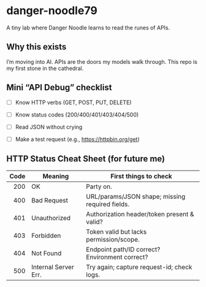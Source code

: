 # danger-noodle79

A tiny lab where Danger Noodle learns to read the runes of APIs.

## Why this exists
I’m moving into AI. APIs are the doors my models walk through. This repo is my first stone in the cathedral.

## Mini “API Debug” checklist
- [ ] Know HTTP verbs (GET, POST, PUT, DELETE)
- [ ] Know status codes (200/400/401/403/404/500)
- [ ] Read JSON without crying
- [ ] Make a test request (e.g., https://httpbin.org/get)



## HTTP Status Cheat Sheet (for future me)

| Code | Meaning              | First things to check                           |
|-----:|----------------------|--------------------------------------------------|
| 200  | OK                   | Party on.                                       |
| 400  | Bad Request          | URL/params/JSON shape; missing required fields. |
| 401  | Unauthorized         | Authorization header/token present & valid?     |
| 403  | Forbidden            | Token valid but lacks permission/scope.         |
| 404  | Not Found            | Endpoint path/ID correct? Environment correct?  |
| 500  | Internal Server Err. | Try again; capture request-id; check logs.      |
